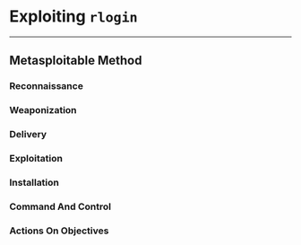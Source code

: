 # Exploiting `rlogin`

--- 

## Metasploitable Method 

### Reconnaissance

### Weaponization

### Delivery

### Exploitation 

### Installation 

### Command And Control 

### Actions On Objectives 